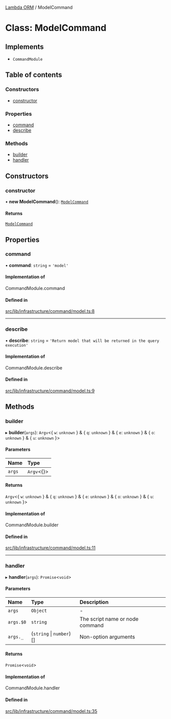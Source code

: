 [Lambda ORM](../README.md) / ModelCommand

# Class: ModelCommand

## Implements

- `CommandModule`

## Table of contents

### Constructors

- [constructor](ModelCommand.md#constructor)

### Properties

- [command](ModelCommand.md#command)
- [describe](ModelCommand.md#describe)

### Methods

- [builder](ModelCommand.md#builder)
- [handler](ModelCommand.md#handler)

## Constructors

### constructor

• **new ModelCommand**(): [`ModelCommand`](ModelCommand.md)

#### Returns

[`ModelCommand`](ModelCommand.md)

## Properties

### command

• **command**: `string` = `'model'`

#### Implementation of

CommandModule.command

#### Defined in

[src/lib/infrastructure/command/model.ts:8](https://github.com/lambda-orm/lambdaorm-cli/blob/022d635/src/lib/infrastructure/command/model.ts#L8)

___

### describe

• **describe**: `string` = `'Return model that will be returned in the query execution'`

#### Implementation of

CommandModule.describe

#### Defined in

[src/lib/infrastructure/command/model.ts:9](https://github.com/lambda-orm/lambdaorm-cli/blob/022d635/src/lib/infrastructure/command/model.ts#L9)

## Methods

### builder

▸ **builder**(`args`): `Argv`\<\{ `w`: `unknown`  } & \{ `q`: `unknown`  } & \{ `e`: `unknown`  } & \{ `o`: `unknown`  } & \{ `u`: `unknown`  }\>

#### Parameters

| Name | Type |
| :------ | :------ |
| `args` | `Argv`\<{}\> |

#### Returns

`Argv`\<\{ `w`: `unknown`  } & \{ `q`: `unknown`  } & \{ `e`: `unknown`  } & \{ `o`: `unknown`  } & \{ `u`: `unknown`  }\>

#### Implementation of

CommandModule.builder

#### Defined in

[src/lib/infrastructure/command/model.ts:11](https://github.com/lambda-orm/lambdaorm-cli/blob/022d635/src/lib/infrastructure/command/model.ts#L11)

___

### handler

▸ **handler**(`args`): `Promise`\<`void`\>

#### Parameters

| Name | Type | Description |
| :------ | :------ | :------ |
| `args` | `Object` | - |
| `args.$0` | `string` | The script name or node command |
| `args._` | (`string` \| `number`)[] | Non-option arguments |

#### Returns

`Promise`\<`void`\>

#### Implementation of

CommandModule.handler

#### Defined in

[src/lib/infrastructure/command/model.ts:35](https://github.com/lambda-orm/lambdaorm-cli/blob/022d635/src/lib/infrastructure/command/model.ts#L35)
